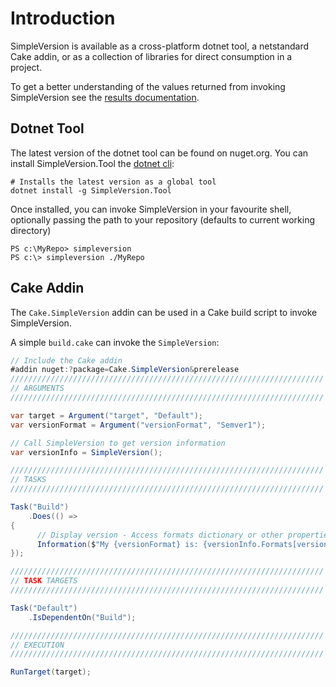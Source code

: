 Introduction
============

SimpleVersion is available as a cross-platform dotnet tool, a netstandard Cake
addin, or as a collection of libraries for direct consumption in a project.

To get a better understanding of the values returned from invoking SimpleVersion
see the [results documentation][results].

Dotnet Tool
-----------------

The latest version of the dotnet tool can be found on nuget.org.
You can install SimpleVersion.Tool the [dotnet cli]:

```posh
# Installs the latest version as a global tool
dotnet install -g SimpleVersion.Tool
```

Once installed, you can invoke SimpleVersion in your favourite shell, optionally passing the path to your repository (defaults to current working directory)

```posh
PS c:\MyRepo> simpleversion
PS c:\> simpleversion ./MyRepo
```

Cake Addin
----------

The `Cake.SimpleVersion` addin can be used in a Cake build script to invoke
SimpleVersion.

A simple `build.cake` can invoke the `SimpleVersion`:

```c#
// Include the Cake addin
#addin nuget:?package=Cake.SimpleVersion&prerelease
//////////////////////////////////////////////////////////////////////
// ARGUMENTS
//////////////////////////////////////////////////////////////////////

var target = Argument("target", "Default");
var versionFormat = Argument("versionFormat", "Semver1");

// Call SimpleVersion to get version information
var versionInfo = SimpleVersion();

//////////////////////////////////////////////////////////////////////
// TASKS
//////////////////////////////////////////////////////////////////////

Task("Build")
    .Does(() =>
{
      // Display version - Access formats dictionary or other properties
      Information($"My {versionFormat} is: {versionInfo.Formats[versionFormat]}");
});

//////////////////////////////////////////////////////////////////////
// TASK TARGETS
//////////////////////////////////////////////////////////////////////

Task("Default")
    .IsDependentOn("Build");

//////////////////////////////////////////////////////////////////////
// EXECUTION
//////////////////////////////////////////////////////////////////////

RunTarget(target);
```


[Results]: ./results.md
[dotnet cli]: https://docs.microsoft.com/en-us/dotnet/core/tools/global-tools